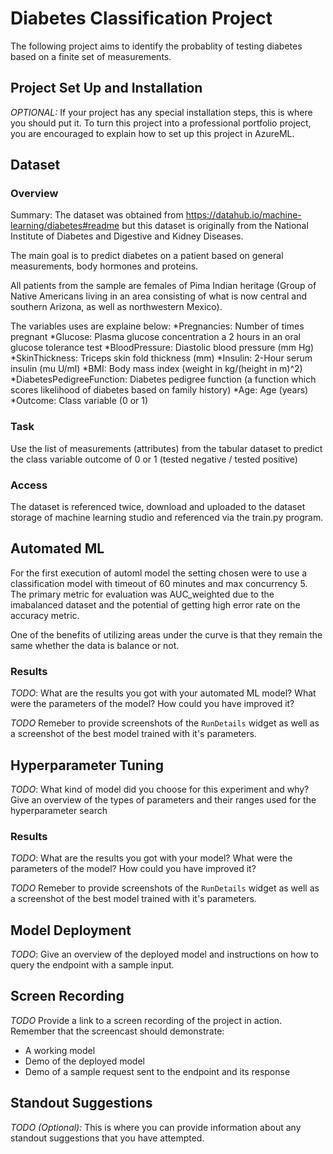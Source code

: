 
# Diabetes Classification Project

The following project aims to identify the probablity of testing diabetes based on a finite set of measurements.

## Project Set Up and Installation
*OPTIONAL:* If your project has any special installation steps, this is where you should put it. To turn this project into a professional portfolio project, you are encouraged to explain how to set up this project in AzureML.

## Dataset

### Overview

Summary:
The dataset was obtained from https://datahub.io/machine-learning/diabetes#readme but this dataset is originally from the National Institute of Diabetes and Digestive and Kidney Diseases. 

The main goal is to predict diabetes on a patient based on general measurements, body hormones and proteins.

All patients from the sample are females of Pima Indian heritage (Group of Native Americans living in an area consisting of what is now central and southern Arizona, as well as northwestern Mexico).

The variables uses are explaine below:
*Pregnancies: Number of times pregnant
*Glucose: Plasma glucose concentration a 2 hours in an oral glucose tolerance test
*BloodPressure: Diastolic blood pressure (mm Hg)
*SkinThickness: Triceps skin fold thickness (mm)
*Insulin: 2-Hour serum insulin (mu U/ml)
*BMI: Body mass index (weight in kg/(height in m)^2)
*DiabetesPedigreeFunction: Diabetes pedigree function (a function which scores likelihood of diabetes based on family history)
*Age: Age (years)
*Outcome: Class variable (0 or 1)

### Task
Use the list of measurements (attributes) from the tabular dataset to predict the class variable outcome of 0 or 1 (tested negative / tested positive)

### Access
The dataset is referenced twice, download and uploaded to the dataset storage of machine learning studio and referenced via the train.py program.

## Automated ML
For the first execution of automl model the setting chosen were to use a classification model with timeout of 60 minutes and max concurrency 5. The primary metric for evaluation was AUC_weighted due to the imabalanced dataset and the potential of getting high error rate on the accuracy metric.   

One of the benefits of utilizing areas under the curve is that they remain the same whether the data is balance or not.

### Results
*TODO*: What are the results you got with your automated ML model? What were the parameters of the model? How could you have improved it?

*TODO* Remeber to provide screenshots of the `RunDetails` widget as well as a screenshot of the best model trained with it's parameters.

## Hyperparameter Tuning
*TODO*: What kind of model did you choose for this experiment and why? Give an overview of the types of parameters and their ranges used for the hyperparameter search


### Results
*TODO*: What are the results you got with your model? What were the parameters of the model? How could you have improved it?

*TODO* Remeber to provide screenshots of the `RunDetails` widget as well as a screenshot of the best model trained with it's parameters.

## Model Deployment
*TODO*: Give an overview of the deployed model and instructions on how to query the endpoint with a sample input.

## Screen Recording
*TODO* Provide a link to a screen recording of the project in action. Remember that the screencast should demonstrate:
- A working model
- Demo of the deployed  model
- Demo of a sample request sent to the endpoint and its response

## Standout Suggestions
*TODO (Optional):* This is where you can provide information about any standout suggestions that you have attempted.
